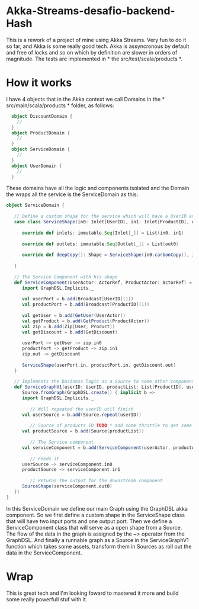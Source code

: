 # Akka-Streams-desafio-backend-Hash

This is a rework of a project of mine using Akka Streams. Very fun to do it so far, and Akka is some really good tech. Akka is assyncronous by default and free of locks and so on which by definition are slower in orders of magnitude. The tests are implemented in * the src/test/scala/products *.

# How it works

I have 4 objects that in the Akka context we call Domains in the * src/main/scala/products * folder, as follows:

```Scala
  object DiscountDomain {
    // 
  }
  object ProductDomain {
    //
  }
  object ServiceDomain {
    //
  }
  object UserDomain {
    //
  }
```

These domains have all the logic and components isolated and the Domain the wraps all the service is the ServiceDomain as this:

```Scala
object ServiceDomain {
   
   // Define a custom shape for the service which will have a UserID and ProductID as Input
   case class ServiceShape(in0: Inlet[UserID], in1: Inlet[ProductID], out0: Outlet[Product]) extends Shape {
      
      override def inlets: immutable.Seq[Inlet[_]] = List(in0, in1)
      
      override def outlets: immutable.Seq[Outlet[_]] = List(out0)
      
      override def deepCopy(): Shape = ServiceShape(in0.carbonCopy(), in1.carbonCopy(), out0.carbonCopy())
      
   }
   
   // The Service Component with his shape
   def ServiceComponent(UserActor: ActorRef, ProductActor: ActorRef) = GraphDSL.create() { implicit b =>
      import GraphDSL.Implicits._
      
      val userPort = b.add(Broadcast[UserID](1))
      val productPort = b.add(Broadcast[ProductID](1))
      
      val getUser = b.add(GetUser(UserActor))
      val getProduct = b.add(GetProduct(ProductActor))
      val zip = b.add(Zip[User, Product])
      val getDiscount = b.add(GetDiscount)
      
      userPort ~> getUser ~> zip.in0
      productPort ~> getProduct ~> zip.in1
      zip.out ~> getDiscount
      
      ServiceShape(userPort.in, productPort.in, getDiscount.out)
   }
   
   // Implements the business logic as a Source to some other component who will work with the data provided
   def ServiceGraphV1(userID: UserID, productList: List[ProductID], userActor: ActorRef, productActor: ActorRef) =
      Source.fromGraph(GraphDSL.create() { implicit b =>
      import GraphDSL.Implicits._
         
         // Will repeated the userID util finish
      val userSource = b.add(Source.repeat(userID))
         
         // Source of products ID TODO * add some throttle to get some backpressure downstream
      val productSource = b.add(Source(productList))
         
         // The Service component
      val serviceComponent = b.add(ServiceComponent(userActor, productActor))
      
         // Feeds it
      userSource ~> serviceComponent.in0
      productSource ~> serviceComponent.in1
         
         // Returns the output for the downstream component
      SourceShape(serviceComponent.out0)
   })
}

```

In this ServiceDomain we define our main Graph using the GraphDSL akka component. So we first define a custom shape in the ServiceShape class that will have two input ports and one output port. Then we define a ServiceComponent class that will serve as a open shape from a Source. The flow of the data in the graph is assigned by the *~>* operator from the GraphDSL.
And finally a runnable graph as a Source in the ServiceGraphV1 function which takes some assets, transform them in Sources as roll out the data in the ServiceComponent.

# Wrap

This is great tech and I'm looking foward to mastered it more and build some really powerfull stuf with it. 
